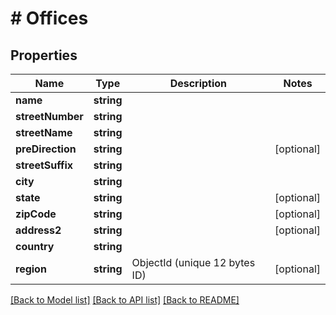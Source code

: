 # # Offices

## Properties

Name | Type | Description | Notes
------------ | ------------- | ------------- | -------------
**name** | **string** |  |
**streetNumber** | **string** |  |
**streetName** | **string** |  |
**preDirection** | **string** |  | [optional]
**streetSuffix** | **string** |  |
**city** | **string** |  |
**state** | **string** |  | [optional]
**zipCode** | **string** |  | [optional]
**address2** | **string** |  | [optional]
**country** | **string** |  |
**region** | **string** | ObjectId (unique 12 bytes ID) | [optional]

[[Back to Model list]](../../README.md#models) [[Back to API list]](../../README.md#endpoints) [[Back to README]](../../README.md)
